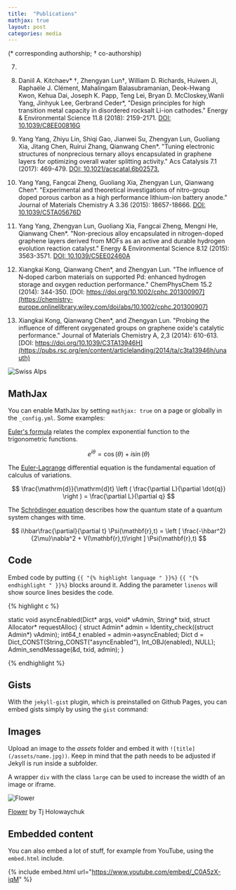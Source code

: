```yaml
---
title:  "Publications"
mathjax: true
layout: post
categories: media
---
```


(* corresponding authorship;      † co-authorship)

7) 

6) Daniil A. Kitchaev* †, Zhengyan Lun†, William D. Richards, Huiwen Ji, Raphaële J. Clément, Mahalingam Balasubramanian, Deok-Hwang Kwon, Kehua Dai, Joseph K. Papp, Teng Lei, Bryan D. McCloskey,Wanli Yang, Jinhyuk Lee, Gerbrand Ceder*, "Design principles for high transition metal capacity in disordered rocksalt Li-ion cathodes." Energy & Environmental Science 11.8 (2018): 2159-2171. [DOI: 10.1039/C8EE00816G](https://pubs.rsc.org/en/content/articlehtml/2018/ee/c8ee00816g)

5) Yang Yang, Zhiyu Lin, Shiqi Gao, Jianwei Su, Zhengyan Lun, Guoliang Xia, Jitang Chen, Ruirui Zhang, Qianwang Chen*. "Tuning electronic structures of nonprecious ternary alloys encapsulated in graphene layers for optimizing overall water splitting activity." Acs Catalysis 7.1 (2017): 469-479. [DOI: 10.1021/acscatal.6b02573.](https://pubs.acs.org/doi/abs/10.1021/acscatal.6b02573)

4) Yang Yang, Fangcai Zheng, Guoliang Xia, Zhengyan Lun, Qianwang Chen*. "Experimental and theoretical investigations of nitro-group doped porous carbon as a high performance lithium-ion battery anode." Journal of Materials Chemistry A 3.36 (2015): 18657-18666. [DOI: 10.1039/C5TA05676D](https://pubs.rsc.org/en/content/articlehtml/2015/ta/c5ta05676d)

3) Yang Yang, Zhengyan Lun, Guoliang Xia, Fangcai Zheng, Mengni He, Qianwang Chen*. "Non-precious alloy encapsulated in nitrogen-doped graphene layers derived from MOFs as an active and durable hydrogen evolution reaction catalyst." Energy & Environmental Science 8.12 (2015): 3563-3571. [DOI: 10.1039/C5EE02460A](https://pubs.rsc.org/en/content/articlehtml/2015/ee/c5ee02460a?casa_token=l64bWa9ooiEAAAAA:tTPxPs-01R9BFNmXWSuvbwTuLbdmLJFN7XK7gYUn38rBo1Csqb8KYwfaMXJWkhbFM0EGq8cDSy3t)

2) Xiangkai Kong, Qianwang Chen*, and Zhengyan Lun. "The influence of N‐doped carbon materials on supported Pd: enhanced hydrogen storage and oxygen reduction performance." ChemPhysChem 15.2 (2014): 344-350. [DOI:   https://doi.org/10.1002/cphc.201300907](https://chemistry-europe.onlinelibrary.wiley.com/doi/abs/10.1002/cphc.201300907)

1) Xiangkai Kong, Qianwang Chen*, and Zhengyan Lun. "Probing the influence of different oxygenated groups on graphene oxide's catalytic performance." Journal of Materials Chemistry A, 2,3 (2014): 610-613.
[DOI:  https://doi.org/10.1039/C3TA13946H](https://pubs.rsc.org/en/content/articlelanding/2014/ta/c3ta13946h/unauth)

![Swiss Alps](https://user-images.githubusercontent.com/4943215/55412536-edbba180-5567-11e9-9c70-6d33bca3f8ed.jpg)


## MathJax

You can enable MathJax by setting `mathjax: true` on a page or globally in the `_config.yml`. Some examples:

[Euler's formula](https://en.wikipedia.org/wiki/Euler%27s_formula) relates the  complex exponential function to the trigonometric functions.

$$ e^{i\theta}=\cos(\theta)+i\sin(\theta) $$

The [Euler-Lagrange](https://en.wikipedia.org/wiki/Lagrangian_mechanics) differential equation is the fundamental equation of calculus of variations.

$$ \frac{\mathrm{d}}{\mathrm{d}t} \left ( \frac{\partial L}{\partial \dot{q}} \right ) = \frac{\partial L}{\partial q} $$

The [Schrödinger equation](https://en.wikipedia.org/wiki/Schr%C3%B6dinger_equation) describes how the quantum state of a quantum system changes with time.

$$ i\hbar\frac{\partial}{\partial t} \Psi(\mathbf{r},t) = \left [ \frac{-\hbar^2}{2\mu}\nabla^2 + V(\mathbf{r},t)\right ] \Psi(\mathbf{r},t) $$

## Code

Embed code by putting `{{ "{% highlight language " }}%}` `{{ "{% endhighlight " }}%}` blocks around it. Adding the parameter `linenos` will show source lines besides the code.

{% highlight c %}

static void asyncEnabled(Dict* args, void* vAdmin, String* txid, struct Allocator* requestAlloc)
{
    struct Admin* admin = Identity_check((struct Admin*) vAdmin);
    int64_t enabled = admin->asyncEnabled;
    Dict d = Dict_CONST(String_CONST("asyncEnabled"), Int_OBJ(enabled), NULL);
    Admin_sendMessage(&d, txid, admin);
}

{% endhighlight %}

## Gists

With the `jekyll-gist` plugin, which is preinstalled on Github Pages, you can embed gists simply by using the `gist` command:

<script src="https://gist.github.com/5555251.js?file=gist.md"></script>

## Images

Upload an image to the *assets* folder and embed it with `![title](/assets/name.jpg))`. Keep in mind that the path needs to be adjusted if Jekyll is run inside a subfolder.

A wrapper `div` with the class `large` can be used to increase the width of an image or iframe.

![Flower](https://user-images.githubusercontent.com/4943215/55412447-bcdb6c80-5567-11e9-8d12-b1e35fd5e50c.jpg)

[Flower](https://unsplash.com/photos/iGrsa9rL11o) by Tj Holowaychuk

## Embedded content

You can also embed a lot of stuff, for example from YouTube, using the `embed.html` include.

{% include embed.html url="https://www.youtube.com/embed/_C0A5zX-iqM" %}

